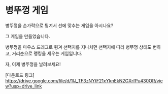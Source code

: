 # 병뚜껑 게임

병뚜껑을 손가락으로 튕겨서 선에 맞추는 게임을 아시나요?

그 게임을 만들었습니다. 

병뚜껑을 마우스 드래그로 튕겨 선택지를 지나치면 선택지에 따라 병뚜껑 상태도 변하고, 거리순으로 랭킹을 세우는 게임입니다.

자, 이제 병뚜껑을 날려보세요!

[다운로드 링크]
https://drive.google.com/file/d/1lJ_TF3zNYtF21xYknEkN2GXrfPu430OR/view?usp=drive_link

